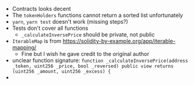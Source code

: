 - Contracts looks decent
- The `tokenHolders` functions cannot return a sorted list unfortunately
- `yarn`, `yarn test` doesn't work (missing steps?)
- Tests don't cover all functions
	- `_calculateInversePrice` should be private, not public
- `IterableMap` is from https://solidity-by-example.org/app/iterable-mapping/
	- Fine but I wish he gave credit to the original author
- unclear function signature: `function _calculateInversePrice(address _token, uint256 _price, bool _reversed) public view returns (uint256 _amount, uint256 _excess) {`
- 